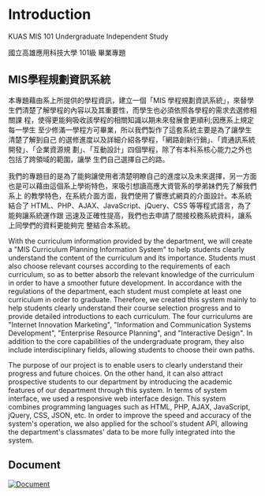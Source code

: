 #  Introduction

KUAS MIS 101 Undergraduate Independent Study

國立高雄應用科技大學 101級 畢業專題

## MIS學程規劃資訊系統

本專題藉由系上所提供的學程資訊，建立一個「MIS 學程規劃資訊系統」，來替學 生們清楚了解學程的內容以及其重要性，而學生也必須依照各學程的需求去選修相關課 程，使得更能夠吸收該學程的相關知識以期未來發展會更順利;因應系上規定每一學生 至少修滿一學程方可畢業，所以我們製作了這套系統主要是為了讓學生清楚了解到自己 的選修進度以及詳細介紹各學程，「網路創新行銷」、「資通訊系統開發」、「企業資源規 劃」、「互動設計」四個學程，除了有本科系核心能力之外也包括了跨領域的範圍，讓學 生們自己選擇自己的路。

我們的專題目的是為了能夠讓使用者清楚明瞭自己的進度以及未來選擇，另一方面 也是可以藉由這個系上學術特色，來吸引想讀高應大資管系的學弟妹們先了解我們系上 的教學特色，在系統介面方面，我們使用了響應式網頁的介面設計。本系統結合了 HTML、PHP、AJAX、JavaScript、jQuery、CSS 等等程式語言，為了能夠讓系統運作跟 迅速及正確性提高，我們也去申請了間接校務系統資料，讓系上同學們的資料更能夠完 整結合本系統。


With the curriculum information provided by the department, we will create a "MIS Curriculum Planning Information System" to help students clearly understand the content of the curriculum and its importance. Students must also choose relevant courses according to the requirements of each curriculum, so as to better absorb the relevant knowledge of the curriculum in order to have a smoother future development. In accordance with the regulations of the department, each student must complete at least one curriculum in order to graduate. Therefore, we created this system mainly to help students clearly understand their course selection progress and to provide detailed introductions to each curriculum. The four curriculums are "Internet Innovation Marketing", "Information and Communication Systems Development", "Enterprise Resource Planning", and "Interactive Design". In addition to the core capabilities of the undergraduate program, they also include interdisciplinary fields, allowing students to choose their own paths.

The purpose of our project is to enable users to clearly understand their progress and future choices. On the other hand, it can also attract prospective students to our department by introducing the academic features of our department through this system. In terms of system interface, we used a responsive web interface design. This system combines programming languages such as HTML, PHP, AJAX, JavaScript, jQuery, CSS, JSON, etc. In order to improve the speed and accuracy of the system's operation, we also applied for the school's student API, allowing the department's classmates' data to be more fully integrated into the system.






## Document
[![Document](https://user-images.githubusercontent.com/15373178/110232589-8f6c7a00-7f59-11eb-8b87-e10393570835.png)](https://github.com/mis101247/undergraduate-independent-study/blob/1f2bcfaf0d2b602a3cd3d1de9b64a9a4242a65ce/MIS%E5%AD%B8%E7%A8%8B%E8%A6%8F%E5%8A%83%E8%B3%87%E8%A8%8A%E7%B3%BB%E7%B5%B1.pdf)

